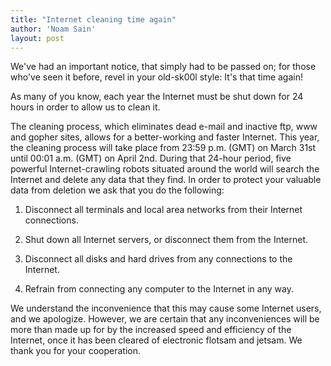 ```yaml
---
title: "Internet cleaning time again"
author: 'Noam Sain'
layout: post
---
```


We've had an important notice, that simply had to be passed on; for those who've seen it before, revel in your old-sk00l style: It's that time again!

As many of you know, each year the Internet must be shut down for 24 hours in order to allow us to clean it.

The cleaning process, which eliminates dead e-mail and inactive ftp, www and gopher sites, allows for a better-working and faster Internet. This year, the cleaning process will take place from 23:59 p.m. (GMT) on March 31st until 00:01 a.m. (GMT) on April 2nd. During that 24-hour period, five powerful Internet-crawling robots situated around the world will search the Internet and delete any data that they find. In order to protect your valuable data from deletion we ask that you do the following:

1. Disconnect all terminals and local area networks from their Internet connections.

2. Shut down all Internet servers, or disconnect them from the Internet.

3. Disconnect all disks and hard drives from any connections to the Internet.

4. Refrain from connecting any computer to the Internet in any way.

We understand the inconvenience that this may cause some Internet users, and we apologize. However, we are certain that any inconveniences will be more than made up for by the increased speed and efficiency of the Internet, once it has been cleared of electronic flotsam and jetsam. We thank you for your cooperation.

